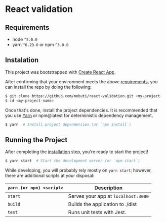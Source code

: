 
# React validation

## Requirements
* node `^5.0.0`
* yarn `^0.23.0` or npm `^3.0.0`

## Instalation

This project was bootstrapped with [Create React App](https://github.com/facebookincubator/create-react-app).

After confirming that your environment meets the above [requirements](#requirements), you can install the repo by doing the following:

```bash
$ git clone https://github.com/nobuti/react-validation.git <my-project-name>
$ cd <my-project-name>
```
Once that's done, install the project dependencies. It is recommended that you use [Yarn](https://yarnpkg.com/) or npm@latest for deterministic dependency management.

```bash
$ yarn  # Install project dependencies (or `npm install`)
```

## Running the Project

After completing the [installation](#installation) step, you're ready to start the project!

```bash
$ yarn start  # Start the development server (or `npm start`)
```

While developing, you will probably rely mostly on `yarn start`; however, there are additional scripts at your disposal:

|`yarn (or npm) <script>`    |Description|
|----------------------------|-----------|
|`start`                     |Serves your app at `localhost:3000`|
|`build`                     |Builds the application to ./dist|
|`test`                      |Runs unit tests with Jest.|
